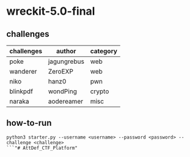 # wreckit-5.0-final

## challenges

| challenges | author      | category |
| ---------- | ----------- | -------- |
| poke       | jagungrebus | web      |
| wanderer   | ZeroEXP     | web      |
| niko       | hanz0       | pwn      |
| blinkpdf   | wondPing    | crypto   |
| naraka     | aodereamer  | misc   |

## how-to-run

````
python3 starter.py --username <username> --password <password> --challenge <challenge>
```"# AttDef_CTF_Platform"
````
